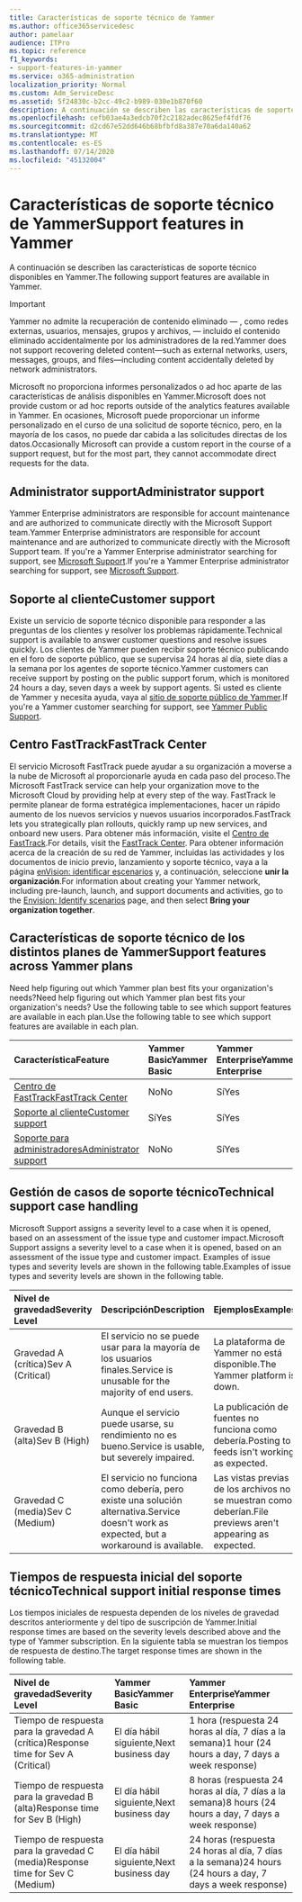 ```yaml
---
title: Características de soporte técnico de Yammer
ms.author: office365servicedesc
author: pamelaar
audience: ITPro
ms.topic: reference
f1_keywords:
- support-features-in-yammer
ms.service: o365-administration
localization_priority: Normal
ms.custom: Adm_ServiceDesc
ms.assetid: 5f24830c-b2cc-49c2-b989-030e1b870f60
description: A continuación se describen las características de soporte técnico disponibles en Yammer.
ms.openlocfilehash: cefb03ae4a3edcb70f2c2182adec8625ef4fdf76
ms.sourcegitcommit: d2cd67e52dd646b68bfbfd8a387e70a6da140a62
ms.translationtype: MT
ms.contentlocale: es-ES
ms.lasthandoff: 07/14/2020
ms.locfileid: "45132004"
---
```

# <a name="support-features-in-yammer"></a><span data-ttu-id="9eddb-103">Características de soporte técnico de Yammer</span><span class="sxs-lookup"><span data-stu-id="9eddb-103">Support features in Yammer</span></span>

<span data-ttu-id="9eddb-104">A continuación se describen las características de soporte técnico disponibles en Yammer.</span><span class="sxs-lookup"><span data-stu-id="9eddb-104">The following support features are available in Yammer.</span></span>
  
> [!IMPORTANT]
> <span data-ttu-id="9eddb-105">Yammer no admite la recuperación de contenido eliminado &mdash; , como redes externas, usuarios, mensajes, grupos y archivos, &mdash; incluido el contenido eliminado accidentalmente por los administradores de la red.</span><span class="sxs-lookup"><span data-stu-id="9eddb-105">Yammer does not support recovering deleted content&mdash;such as external networks, users, messages, groups, and files&mdash;including content accidentally deleted by network administrators.</span></span>
>
> <span data-ttu-id="9eddb-106">Microsoft no proporciona informes personalizados o ad hoc aparte de las características de análisis disponibles en Yammer.</span><span class="sxs-lookup"><span data-stu-id="9eddb-106">Microsoft does not provide custom or ad hoc reports outside of the analytics features available in Yammer.</span></span> <span data-ttu-id="9eddb-107">En ocasiones, Microsoft puede proporcionar un informe personalizado en el curso de una solicitud de soporte técnico, pero, en la mayoría de los casos, no puede dar cabida a las solicitudes directas de los datos.</span><span class="sxs-lookup"><span data-stu-id="9eddb-107">Occasionally Microsoft can provide a custom report in the course of a support request, but for the most part, they cannot accommodate direct requests for the data.</span></span>

## <a name="administrator-support"></a><span data-ttu-id="9eddb-108">Administrator support</span><span class="sxs-lookup"><span data-stu-id="9eddb-108">Administrator support</span></span>

<span data-ttu-id="9eddb-109">Yammer Enterprise administrators are responsible for account maintenance and are authorized to communicate directly with the Microsoft Support team.</span><span class="sxs-lookup"><span data-stu-id="9eddb-109">Yammer Enterprise administrators are responsible for account maintenance and are authorized to communicate directly with the Microsoft Support team.</span></span> <span data-ttu-id="9eddb-110">If you're a Yammer Enterprise administrator searching for support, see [Microsoft Support](https://go.microsoft.com/fwlink/p/?LinkId=330922).</span><span class="sxs-lookup"><span data-stu-id="9eddb-110">If you're a Yammer Enterprise administrator searching for support, see [Microsoft Support](https://go.microsoft.com/fwlink/p/?LinkId=330922).</span></span>

## <a name="customer-support"></a><span data-ttu-id="9eddb-111">Soporte al cliente</span><span class="sxs-lookup"><span data-stu-id="9eddb-111">Customer support</span></span>

<span data-ttu-id="9eddb-112">Existe un servicio de soporte técnico disponible para responder a las preguntas de los clientes y resolver los problemas rápidamente.</span><span class="sxs-lookup"><span data-stu-id="9eddb-112">Technical support is available to answer customer questions and resolve issues quickly.</span></span> <span data-ttu-id="9eddb-113">Los clientes de Yammer pueden recibir soporte técnico publicando en el foro de soporte público, que se supervisa 24 horas al día, siete días a la semana por los agentes de soporte técnico.</span><span class="sxs-lookup"><span data-stu-id="9eddb-113">Yammer customers can receive support by posting on the public support forum, which is monitored 24 hours a day, seven days a week by support agents.</span></span> <span data-ttu-id="9eddb-114">Si usted es cliente de Yammer y necesita ayuda, vaya al [sitio de soporte público de Yammer](https://go.microsoft.com/fwlink/p/?LinkId=330921).</span><span class="sxs-lookup"><span data-stu-id="9eddb-114">If you're a Yammer customer searching for support, see [Yammer Public Support](https://go.microsoft.com/fwlink/p/?LinkId=330921).</span></span>
   
## <a name="fasttrack-center"></a><span data-ttu-id="9eddb-115">Centro FastTrack</span><span class="sxs-lookup"><span data-stu-id="9eddb-115">FastTrack Center</span></span>

<span data-ttu-id="9eddb-116">El servicio Microsoft FastTrack puede ayudar a su organización a moverse a la nube de Microsoft al proporcionarle ayuda en cada paso del proceso.</span><span class="sxs-lookup"><span data-stu-id="9eddb-116">The Microsoft FastTrack service can help your organization move to the Microsoft Cloud by providing help at every step of the way.</span></span> <span data-ttu-id="9eddb-117">FastTrack le permite planear de forma estratégica implementaciones, hacer un rápido aumento de los nuevos servicios y nuevos usuarios incorporados.</span><span class="sxs-lookup"><span data-stu-id="9eddb-117">FastTrack lets you strategically plan rollouts, quickly ramp up new services, and onboard new users.</span></span> <span data-ttu-id="9eddb-118">Para obtener más información, visite el [Centro de FastTrack](https://go.microsoft.com/fwlink/?LinkID=518597&amp;clcid=0x409).</span><span class="sxs-lookup"><span data-stu-id="9eddb-118">For details, visit the [FastTrack Center](https://go.microsoft.com/fwlink/?LinkID=518597&amp;clcid=0x409).</span></span> <span data-ttu-id="9eddb-119">Para obtener información acerca de la creación de su red de Yammer, incluidas las actividades y los documentos de inicio previo, lanzamiento y soporte técnico, vaya a la página [enVision: identificar escenarios](https://fasttrack.microsoft.com/office/envision/identify-scenarios) y, a continuación, seleccione **unir la organización**.</span><span class="sxs-lookup"><span data-stu-id="9eddb-119">For information about creating your Yammer network, including pre-launch, launch, and support documents and activities, go to the [Envision: Identify scenarios](https://fasttrack.microsoft.com/office/envision/identify-scenarios) page, and then select **Bring your organization together**.</span></span>

## <a name="support-features-across-yammer-plans"></a><span data-ttu-id="9eddb-120">Características de soporte técnico de los distintos planes de Yammer</span><span class="sxs-lookup"><span data-stu-id="9eddb-120">Support features across Yammer plans</span></span>

<span data-ttu-id="9eddb-121">Need help figuring out which Yammer plan best fits your organization's needs?</span><span class="sxs-lookup"><span data-stu-id="9eddb-121">Need help figuring out which Yammer plan best fits your organization's needs?</span></span> <span data-ttu-id="9eddb-122">Use the following table to see which support features are available in each plan.</span><span class="sxs-lookup"><span data-stu-id="9eddb-122">Use the following table to see which support features are available in each plan.</span></span>
  
|<span data-ttu-id="9eddb-123">**Característica**</span><span class="sxs-lookup"><span data-stu-id="9eddb-123">**Feature**</span></span>|<span data-ttu-id="9eddb-124">**Yammer Basic**</span><span class="sxs-lookup"><span data-stu-id="9eddb-124">**Yammer Basic**</span></span>|<span data-ttu-id="9eddb-125">**Yammer Enterprise**</span><span class="sxs-lookup"><span data-stu-id="9eddb-125">**Yammer Enterprise**</span></span>|
|:-----|:-----|:-----|
|[<span data-ttu-id="9eddb-126">Centro de FastTrack</span><span class="sxs-lookup"><span data-stu-id="9eddb-126">FastTrack Center</span></span>](https://go.microsoft.com/fwlink/?LinkID=518597&amp;clcid=0x409) <br/> |<span data-ttu-id="9eddb-127">No</span><span class="sxs-lookup"><span data-stu-id="9eddb-127">No</span></span>  <br/> |<span data-ttu-id="9eddb-128">Sí</span><span class="sxs-lookup"><span data-stu-id="9eddb-128">Yes</span></span>  <br/> |
|[<span data-ttu-id="9eddb-129">Soporte al cliente</span><span class="sxs-lookup"><span data-stu-id="9eddb-129">Customer support</span></span>](support-features-in-yammer.md#customer-support) <br/> |<span data-ttu-id="9eddb-130">Sí</span><span class="sxs-lookup"><span data-stu-id="9eddb-130">Yes</span></span>  <br/> |<span data-ttu-id="9eddb-131">Sí</span><span class="sxs-lookup"><span data-stu-id="9eddb-131">Yes</span></span>  <br/> |
|[<span data-ttu-id="9eddb-132">Soporte para administradores</span><span class="sxs-lookup"><span data-stu-id="9eddb-132">Administrator support</span></span>](support-features-in-yammer.md#administrator-support) <br/> |<span data-ttu-id="9eddb-133">No</span><span class="sxs-lookup"><span data-stu-id="9eddb-133">No</span></span>  <br/> |<span data-ttu-id="9eddb-134">Sí</span><span class="sxs-lookup"><span data-stu-id="9eddb-134">Yes</span></span>  <br/> |
 
## <a name="technical-support-case-handling"></a><span data-ttu-id="9eddb-135">Gestión de casos de soporte técnico</span><span class="sxs-lookup"><span data-stu-id="9eddb-135">Technical support case handling</span></span>

<span data-ttu-id="9eddb-136">Microsoft Support assigns a severity level to a case when it is opened, based on an assessment of the issue type and customer impact.</span><span class="sxs-lookup"><span data-stu-id="9eddb-136">Microsoft Support assigns a severity level to a case when it is opened, based on an assessment of the issue type and customer impact.</span></span> <span data-ttu-id="9eddb-137">Examples of issue types and severity levels are shown in the following table.</span><span class="sxs-lookup"><span data-stu-id="9eddb-137">Examples of issue types and severity levels are shown in the following table.</span></span> 
  
|<span data-ttu-id="9eddb-138">**Nivel de gravedad**</span><span class="sxs-lookup"><span data-stu-id="9eddb-138">**Severity Level**</span></span>|<span data-ttu-id="9eddb-139">**Descripción**</span><span class="sxs-lookup"><span data-stu-id="9eddb-139">**Description**</span></span>|<span data-ttu-id="9eddb-140">**Ejemplos**</span><span class="sxs-lookup"><span data-stu-id="9eddb-140">**Examples**</span></span>|
|:-----|:-----|:-----|
|<span data-ttu-id="9eddb-141">Gravedad A (crítica)</span><span class="sxs-lookup"><span data-stu-id="9eddb-141">Sev A (Critical)</span></span>  <br/> |<span data-ttu-id="9eddb-142">El servicio no se puede usar para la mayoría de los usuarios finales.</span><span class="sxs-lookup"><span data-stu-id="9eddb-142">Service is unusable for the majority of end users.</span></span>  <br/> |<span data-ttu-id="9eddb-143">La plataforma de Yammer no está disponible.</span><span class="sxs-lookup"><span data-stu-id="9eddb-143">The Yammer platform is down.</span></span>  <br/> |
|<span data-ttu-id="9eddb-144">Gravedad B (alta)</span><span class="sxs-lookup"><span data-stu-id="9eddb-144">Sev B (High)</span></span>  <br/> |<span data-ttu-id="9eddb-145">Aunque el servicio puede usarse, su rendimiento no es bueno.</span><span class="sxs-lookup"><span data-stu-id="9eddb-145">Service is usable, but severely impaired.</span></span>  <br/> |<span data-ttu-id="9eddb-146">La publicación de fuentes no funciona como debería.</span><span class="sxs-lookup"><span data-stu-id="9eddb-146">Posting to feeds isn't working as expected.</span></span>  <br/> |
|<span data-ttu-id="9eddb-147">Gravedad C (media)</span><span class="sxs-lookup"><span data-stu-id="9eddb-147">Sev C (Medium)</span></span>  <br/> |<span data-ttu-id="9eddb-148">El servicio no funciona como debería, pero existe una solución alternativa.</span><span class="sxs-lookup"><span data-stu-id="9eddb-148">Service doesn't work as expected, but a workaround is available.</span></span>  <br/> |<span data-ttu-id="9eddb-149">Las vistas previas de los archivos no se muestran como deberían.</span><span class="sxs-lookup"><span data-stu-id="9eddb-149">File previews aren't appearing as expected.</span></span>  <br/> |

## <a name="technical-support-initial-response-times"></a><span data-ttu-id="9eddb-150">Tiempos de respuesta inicial del soporte técnico</span><span class="sxs-lookup"><span data-stu-id="9eddb-150">Technical support initial response times</span></span>

<span data-ttu-id="9eddb-151">Los tiempos iniciales de respuesta dependen de los niveles de gravedad descritos anteriormente y del tipo de suscripción de Yammer.</span><span class="sxs-lookup"><span data-stu-id="9eddb-151">Initial response times are based on the severity levels described above and the type of Yammer subscription.</span></span> <span data-ttu-id="9eddb-152">En la siguiente tabla se muestran los tiempos de respuesta de destino.</span><span class="sxs-lookup"><span data-stu-id="9eddb-152">The target response times are shown in the following table.</span></span>
  
|<span data-ttu-id="9eddb-153">**Nivel de gravedad**</span><span class="sxs-lookup"><span data-stu-id="9eddb-153">**Severity Level**</span></span>|<span data-ttu-id="9eddb-154">**Yammer Basic**</span><span class="sxs-lookup"><span data-stu-id="9eddb-154">**Yammer Basic**</span></span>|<span data-ttu-id="9eddb-155">**Yammer Enterprise**</span><span class="sxs-lookup"><span data-stu-id="9eddb-155">**Yammer Enterprise**</span></span>|
|:-----|:-----|:-----|
|<span data-ttu-id="9eddb-156">Tiempo de respuesta para la gravedad A (crítica)</span><span class="sxs-lookup"><span data-stu-id="9eddb-156">Response time for Sev A (Critical)</span></span>  <br/> |<span data-ttu-id="9eddb-157">El día hábil siguiente,</span><span class="sxs-lookup"><span data-stu-id="9eddb-157">Next business day</span></span>  <br/> |<span data-ttu-id="9eddb-158">1 hora (respuesta 24 horas al día, 7 días a la semana)</span><span class="sxs-lookup"><span data-stu-id="9eddb-158">1 hour (24 hours a day, 7 days a week response)</span></span>  <br/> |
|<span data-ttu-id="9eddb-159">Tiempo de respuesta para la gravedad B (alta)</span><span class="sxs-lookup"><span data-stu-id="9eddb-159">Response time for Sev B (High)</span></span>  <br/> |<span data-ttu-id="9eddb-160">El día hábil siguiente,</span><span class="sxs-lookup"><span data-stu-id="9eddb-160">Next business day</span></span>  <br/> |<span data-ttu-id="9eddb-161">8 horas (respuesta 24 horas al día, 7 días a la semana)</span><span class="sxs-lookup"><span data-stu-id="9eddb-161">8 hours (24 hours a day, 7 days a week response)</span></span>  <br/> |
|<span data-ttu-id="9eddb-162">Tiempo de respuesta para la gravedad C (media)</span><span class="sxs-lookup"><span data-stu-id="9eddb-162">Response time for Sev C (Medium)</span></span>  <br/> |<span data-ttu-id="9eddb-163">El día hábil siguiente,</span><span class="sxs-lookup"><span data-stu-id="9eddb-163">Next business day</span></span>  <br/> |<span data-ttu-id="9eddb-164">24 horas (respuesta 24 horas al día, 7 días a la semana)</span><span class="sxs-lookup"><span data-stu-id="9eddb-164">24 hours (24 hours a day, 7 days a week response)</span></span>  <br/> |
